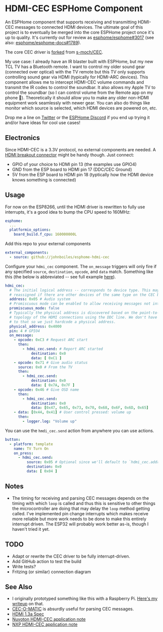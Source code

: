 # HDMI-CEC ESPHome Component

An ESPHome component that supports receiving and transmitting HDMI-CEC messages to connected HDMI devices. The ultimate goal of this project is to eventually be merged into the core ESPHome project once it's up to quality. It's currently out for review as [esphome/esphome#3017](https://github.com/esphome/esphome/pull/3017/) (see also: [esphome/esphome-docs#1789](https://github.com/esphome/esphome-docs/pull/1789)).

The core CEC driver is [forked](https://github.com/johnboiles/CEC) from [s-moch/CEC](https://github.com/s-moch/CEC).

My use case: I already have an IR blaster built with ESPHome, but my new TCL TV has a Bluetooth remote. I want to control my older sound gear (connected over optical) with the TV remote but this TV only supports controlling sound gear via HDMI (typically for HDMI-ARC devices). This component allows me to intercept HDMI-CEC volume commands and transmit the IR codes to control the soundbar. It also allows my Apple TV to control the soundbar (so I can control volume from the Remote app on my phone 📱). Theoretically it should allow you to make any older non-HDMI equipment work seamlessly with newer gear. You can also do things like monitor which source is selected, which HDMI devices are powered on, etc.

Drop me a line on [Twitter](http://twitter.com/johnboiles) or the [ESPHome Discord](https://discord.gg/KhAMKrd) if you end up trying it and/or have ideas for cool use cases!

## Electronics

Since HDMI-CEC is a 3.3V protocol, no external components are needed. A [HDMI breakout connector](https://www.amazon.com/gp/product/B075Q8HG2B) might be handy though. Just connect:

* GPIO of your choice to HDMI pin 13 (the examples use GPIO4)
* GND from the ESP board to HDMI pin 17 (DDC/CEC Ground)
* 5V from the ESP board to HDMI pin 18 (typtically how the HDMI device knows something is connected)

## Usage

For now on the ESP8266, until the HDMI driver is rewritten to fully use interrupts, it's a good idea to bump the CPU speed to 160MHz:

```yaml
esphome:
  ...
  platformio_options:
    board_build.f_cpu: 160000000L
```

Add this repo to your external components

```yaml
external_components:
  - source: github://johnboiles/esphome-hdmi-cec
```

Configure your `hdmi_cec` component. The `on_message` triggers will only fire if any specified `source`, `destination`, `opcode`, and `data` match. Something like this (the below is abbreviated -- see full example [here](https://github.com/johnboiles/esphome-hdmi-cec/blob/main/example_fake_arc_device.yaml)).

```yaml
hdmi_cec:
  # The initial logical address -- corresponds to device type. This may be
  # reassigned if there are other devices of the same type on the CEC bus.
  address: 0x05 # Audio system
  # Promiscuous mode can be enabled to allow receiving messages not intended for us
  promiscuous_mode: false
  # Typically the physical address is discovered based on the point-to-point
  # topology of the HDMI connections using the DDC line. We don't have access
  # to that so we just hardcode a physical address.
  physical_address: 0x4000
  pin: 4 # GPIO4
  on_message:
    - opcode: 0xC3 # Request ARC start
      then:
        - hdmi_cec.send: # Report ARC started
            destination: 0x0
            data: [ 0xC1 ]
    - opcode: 0x71 # Give audio status
      source: 0x0 # From the TV
      then:
        - hdmi_cec.send:
            destination: 0x0
            data: [ 0x7A, 0x7F ]
    - opcode: 0x46 # Give OSD name
      then:
        - hdmi_cec.send:
            destination: 0x0
            data: [0x47, 0x65, 0x73, 0x70, 0x68, 0x6F, 0x6D, 0x65]
    - data: [0x44, 0x41] # User control pressed: volume up
      then:
        - logger.log: "Volume up"
```

You can use the `hmdi_cec.send` action from anywhere you can use actions.

```yaml
button:
  - platform: template
    name: TV Turn On
    on_press:
      - hdmi_cec.send:
          source: 0x05 # Optional since we'll default to `hdmi_cec.address`
          destination: 0x0
          data: [ 0x04 ]
```

## Notes

* The timing for receiving and parsing CEC messages depends on the timing with which `loop` is called and thus this is sensitive to other things the microcontroller are doing that may delay the `loop` method getting called. I've implemented pin change interrupts which makes receive more reliable but more work needs to be done to make this entirely interrupt driven. The ESP32 will probably work better as-is, though I haven't tried it yet.

## TODO

* Adapt or rewrite the CEC driver to be fully interrupt-driven.
* Add GitHub action to test the build
* Write tests?
* Fritzing (or similar) connection diagram

## See Also

* I originally prototyped something like this with a Raspberry Pi. [Here's my writeup](https://community.home-assistant.io/t/cec-volume-control-for-ir-devices-by-pretending-to-be-an-hdmi-arc-device/323047/7) on that.
* [CEC-O-MATIC](https://www.cec-o-matic.com) is absurdly useful for parsing CEC messages.
* [HDMI 1.3a Spec](https://web.archive.org/web/20171009194844/http://www.microprocessor.org/HDMISpecification13a.pdf)
* [Nuvoton HDMI-CEC application note](https://www.nuvoton.com/export/resource-files/AN_0004_HDMI-CEC_EN_Rev1.00.pdf)
* [NXP HDMI-CEC application note](https://www.nxp.com/docs/en/application-note/AN12732.pdf)
